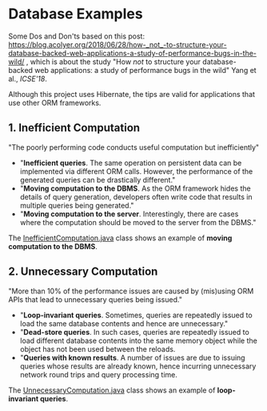 # Database Examples

Some Dos and Don'ts based on this post: https://blog.acolyer.org/2018/06/28/how-_not_-to-structure-your-database-backed-web-applications-a-study-of-performance-bugs-in-the-wild/ ,
which is about the study "How _not_ to structure your database-backed web applications: a study of performance bugs in the wild" Yang et al., _ICSE'18_.

Although this project uses Hibernate, the tips are valid for applications that use other ORM frameworks.

## 1. Inefficient Computation

"The poorly performing code conducts useful computation but inefficiently"

- "**Inefficient queries**. The same operation on persistent data can
be implemented via different ORM calls. However, the performance
of the generated queries can be drastically different."
- "**Moving computation to the DBMS**. As the ORM framework
hides the details of query generation, developers often write code
that results in multiple queries being generated."
- "**Moving computation to the server**. Interestingly, there are
cases where the computation should be moved to the server from
the DBMS."

The [InefficientComputation.java](src/main/java/com/matruskan/databaseexamples/InefficientComputation.java)
class shows an example of **moving computation to the DBMS**.

## 2. Unnecessary Computation

"More than 10% of the performance issues are caused by (mis)using
ORM APIs that lead to unnecessary queries being issued."

- "**Loop-invariant queries**. Sometimes, queries are repeatedly
issued to load the same database contents and hence are unnecessary."
- "**Dead-store queries**. In such cases, queries are repeatedly issued
to load different database contents into the same memory
object while the object has not been used between the reloads.
- "**Queries with known results**. A number of issues are due to
issuing queries whose results are already known, hence incurring
unnecessary network round trips and query processing time.

The [UnnecessaryComputation.java](src/main/java/com/matruskan/databaseexamples/UnnecessaryComputation.java)
class shows an example of **loop-invariant queries**.
